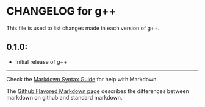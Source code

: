 # CHANGELOG for g++

This file is used to list changes made in each version of g++.

## 0.1.0:

* Initial release of g++

- - -
Check the [Markdown Syntax Guide](http://daringfireball.net/projects/markdown/syntax) for help with Markdown.

The [Github Flavored Markdown page](http://github.github.com/github-flavored-markdown/) describes the differences between markdown on github and standard markdown.
